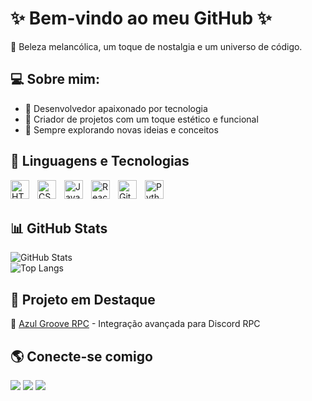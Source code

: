 # ✨ Bem-vindo ao meu GitHub ✨  

🌙 Beleza melancólica, um toque de nostalgia e um universo de código.  

## 💻 Sobre mim:  
- 💖 Desenvolvedor apaixonado por tecnologia  
- 🎨 Criador de projetos com um toque estético e funcional  
- 🚀 Sempre explorando novas ideias e conceitos  

## 🤖 Linguagens e Tecnologias  

<img align="left" alt="HTML" title="HTML" width="30px" style="padding-right: 10px;" src="https://cdn.jsdelivr.net/gh/devicons/devicon@latest/icons/html5/html5-original.svg" />  
<img align="left" alt="CSS" title="CSS" width="30px" style="padding-right: 10px;" src="https://cdn.jsdelivr.net/gh/devicons/devicon@latest/icons/css3/css3-original.svg" />  
<img align="left" alt="JavaScript" title="JavaScript" width="30px" style="padding-right: 10px;" src="https://cdn.jsdelivr.net/gh/devicons/devicon@latest/icons/javascript/javascript-original.svg" />  
<img align="left" alt="React" title="React" width="30px" style="padding-right: 10px;" src="https://cdn.jsdelivr.net/gh/devicons/devicon@latest/icons/react/react-original.svg" />  
<img align="left" alt="Git" title="Git" width="30px" style="padding-right: 10px;" src="https://cdn.jsdelivr.net/gh/devicons/devicon@latest/icons/git/git-original.svg" />  
<img align="left" alt="Python" title="Python" width="30px" style="padding-right: 10px;" src="https://cdn.jsdelivr.net/gh/devicons/devicon@latest/icons/python/python-original.svg" />  

<br/>  
<br/>  

## 📊 GitHub Stats  
![GitHub Stats](https://github-readme-stats.vercel.app/api?username=andrsodremiranda&show_icons=true&theme=tokyonight)  
![Top Langs](https://github-readme-stats.vercel.app/api/top-langs/?username=andrsodremiranda&layout=compact&theme=tokyonight)  

## 📌 Projeto em Destaque  
🔹 [Azul Groove RPC](https://github.com/andrsodremiranda/Azul-Groove-RPC) - Integração avançada para Discord RPC  

## 🌎 Conecte-se comigo  

<div>  
<a href="https://www.youtube.com/channel/UCTSkNaSz8kypqK0xzZEoK-A" target="_blank"><img loading="lazy" src="https://img.shields.io/badge/YouTube-FF0000?style=for-the-badge&logo=youtube&logoColor=white"></a>  
<a href="https://www.instagram.com/astmsoftware/" target="_blank"><img loading="lazy" src="https://img.shields.io/badge/-Instagram-%23E4405F?style=for-the-badge&logo=instagram&logoColor=white"></a>  
<a href="https://x.com/AstmSoftware" target="_blank"><img loading="lazy" src="https://img.shields.io/badge/Twitter-1DA1F2?style=for-the-badge&logo=twitter&logoColor=white"></a>  
</div>  
